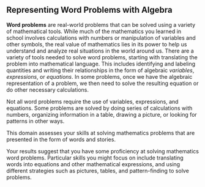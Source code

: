 ## Representing Word Problems with Algebra

**Word problems** are real-world problems that can be solved using a variety of mathematical tools. While much of the mathematics you learned in school involves calculations with numbers or manipulation of variables and other symbols, the real value of mathematics lies in its power to help us understand and analyze real situations in the world around us. There are a variety of tools needed to solve word problems, starting with translating the problem into mathematical language. This includes identifying and labeling quantities and writing their relationships in the form of algebraic *variables*, *expressions*, or *equations*. In some problems, once we have the algebraic representation of a problem, we then need to solve the resulting equation or do other necessary calculations. 

Not all word problems require the use of variables, expressions, and equations. Some problems are solved by doing series of calculations with numbers, organizing information in a table, drawing a picture, or looking for patterns in other ways. 

This domain assesses your skills at solving mathematics problems that are presented in the form of words and stories. 

Your results suggest that you have some proficiency at solving mathematics word problems. Particular skills you might focus on include translating words into equations and other mathematical expressions, and using different strategies such as pictures, tables, and pattern-finding to solve problems. 
